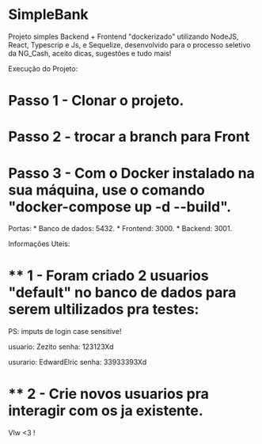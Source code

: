 # SimpleBank

Projeto simples  Backend + Frontend  "dockerizado" utilizando NodeJS, React, Typescrip e Js, e Sequelize,
desenvolvido para o processo seletivo da NG_Cash, aceito dicas, sugestões e tudo mais!

Execução do Projeto:

# Passo 1 - Clonar o projeto.
# Passo 2 - trocar a branch para Front
# Passo 3 - Com o Docker instalado na sua máquina, use o comando "docker-compose up -d --build".

Portas:  * Banco de dados: 5432.
        * Frontend: 3000.
        * Backend: 3001.

Informações Uteis:

# ** 1 - Foram criado 2 usuarios "default" no banco de dados para serem ultilizados pra testes:

PS: imputs de login case sensitive!

usuario: Zezito
senha: 123123Xd

usurario: EdwardElric
senha: 33933393Xd



# ** 2 - Crie novos usuarios pra interagir com os ja existente.

Vlw <3 !
